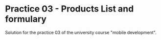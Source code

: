 # Practice 03 - Products List and formulary

Solution for the practice 03 of the university course "mobile development".